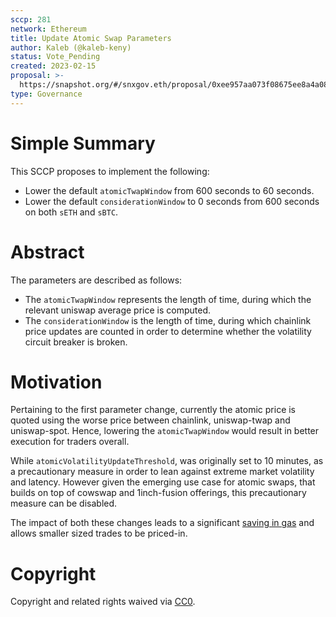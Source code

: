 ```yaml
---
sccp: 281
network: Ethereum
title: Update Atomic Swap Parameters
author: Kaleb (@kaleb-keny)
status: Vote_Pending
created: 2023-02-15
proposal: >-
  https://snapshot.org/#/snxgov.eth/proposal/0xee957aa073f08675ee8a4a08e628065f23aa28dc45b784bfff3989aaeb46c551
type: Governance
---
```


# Simple Summary

This SCCP proposes to implement the following:
- Lower the default `atomicTwapWindow` from 600 seconds to 60 seconds.
- Lower the default `considerationWindow` to 0 seconds from 600 seconds on both `sETH` and `sBTC`.

# Abstract

The parameters are described as follows:
- The `atomicTwapWindow` represents the length of time, during which the relevant uniswap average price is computed.
- The `considerationWindow` is the length of time, during which chainlink price updates are counted in order to determine whether the volatility circuit breaker is broken.


# Motivation

Pertaining to the first parameter change, currently the atomic price is quoted using the worse price between chainlink, uniswap-twap and uniswap-spot. Hence, lowering the `atomicTwapWindow` would result in better execution for traders overall.

While `atomicVolatilityUpdateThreshold`, was originally set to 10 minutes, as a precautionary measure in order to lean against extreme market volatility and latency. However given the emerging use case for atomic swaps, that builds on top of cowswap and 1inch-fusion offerings, this precautionary measure can be disabled.  

The impact of both these changes leads to a significant [saving in gas](https://github.com/Synthetixio/synthetix/blob/develop/contracts/ExchangeRatesWithDexPricing.sol#L225) and allows smaller sized trades to be priced-in.

# Copyright

Copyright and related rights waived via [CC0](https://creativecommons.org/publicdomain/zero/1.0/).
